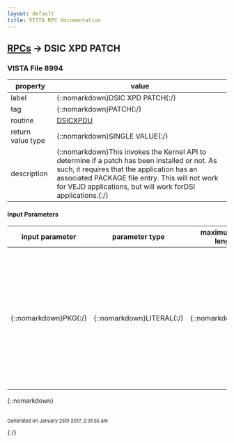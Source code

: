 ```yaml
---
layout: default
title: VISTA RPC documentation
---
```




## [RPCs](TableOfContent.md) &#8594; DSIC XPD PATCH 



### VISTA File 8994 


 property | value 
--- | --- 
 label | {::nomarkdown}DSIC XPD PATCH{:/}
 tag | {::nomarkdown}PATCH{:/}
 routine | [DSICXPDU](http://code.osehra.org/dox/Routine_DSICXPDU_source.html)
 return value type | {::nomarkdown}SINGLE VALUE{:/}
 description | {::nomarkdown}This invokes the Kernel API to determine if a patch has been installed or not.  As such, it requires that the application has an associated PACKAGE file entry.  This will not work for VEJD applications, but will work forDSI applications.{:/}

#### Input Parameters

| input parameter | parameter type | maximum data length | required | description | 
| --- | --- | --- | --- | --- | 
| {::nomarkdown}PKG{:/} | {::nomarkdown}LITERAL{:/} | {::nomarkdown}50{:/} | {::nomarkdown}true{:/} | {::nomarkdown}This is the name of the patch, e.g., LR*5.2*98.  This invokes the Kernel API.  As such it expects a PACKAGE file entry whose PREFIX field value is equal to the first '*' piece of the inputted patch name (e.g, LR).  This will work for DSI applications, but not for VEJD.{:/} | 

{::nomarkdown} <br/><br/><p style="font-size: 11px">Generated on January 25th 2017, 2:31:55 am</p>{:/}